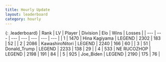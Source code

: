 ```yaml
---
title: Hourly Update
layout: leaderboard
category: hourly
---
```


{: .leaderboard}
| Rank | LV | Player | Division | Elo | Wins | Losses |
| --- | --- | --- | --- | --- | --- | --- |
| <span data-change="0">1</span> | 1470 | <span title="ID: 315148">Hina Kagiyama</span> | LEGEND | <span data-change="0">2302</span> | <span data-change="0">183</span> | <span data-change="0">52</span> |
| <span data-change="0">2</span> | 2086 | <span title="ID: 164871">KawashiroNitori</span> | LEGEND | <span data-change="0">2240</span> | <span data-change="0">166</span> | <span data-change="0">60</span> |
| <span data-change="0">3</span> | 51 | <span title="ID: 515520">Donald_Trump</span> | LEGEND | <span data-change="0">2233</span> | <span data-change="0">138</span> | <span data-change="0">29</span> |
| <span data-change="1">4</span> | 533 | <span title="ID: 335720">NE RUCOZHOP</span> | LEGEND | <span data-change="0">2198</span> | <span data-change="0">191</span> | <span data-change="0">84</span> |
| <span data-change="-1">5</span> | 925 | <span title="ID: 353063">Joe_Biden</span> | LEGEND | <span data-change="-14">2190</span> | <span data-change="1">175</span> | <span data-change="1">76</span> |